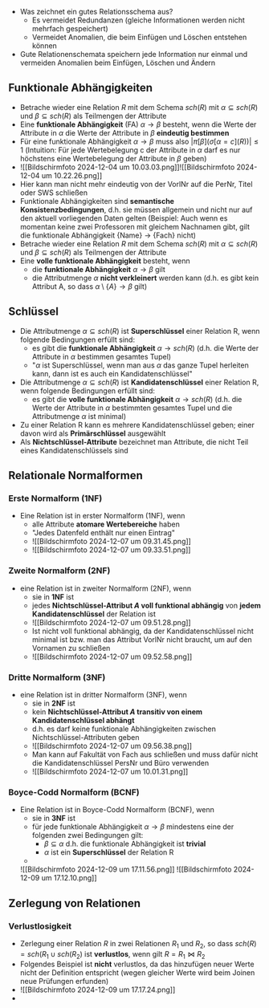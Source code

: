 - Was zeichnet ein gutes Relationsschema aus?
	- Es vermeidet Redundanzen (gleiche Informationen werden nicht mehrfach gespeichert)
	- Vermeidet Anomalien, die beim Einfügen und Löschen entstehen können
-  Gute Relationenschemata speichern jede Information nur einmal und vermeiden Anomalien beim Einfügen, Löschen und Ändern 

## Funktionale Abhängigkeiten
-  Betrache wieder eine Relation $R$ mit dem Schema $sch(R)$ mit $\alpha \subseteq sch(R)$ und $\beta \subseteq sch(R)$ als Teilmengen der Attribute
-  Eine **funktionale Abhängigkeit** (FA) $\alpha \rightarrow \beta$ besteht, wenn die Werte der Attribute in $\alpha$ die Werte der Attribute in $\beta$ **eindeutig bestimmen**
 - Für eine funktionale Abhängigkeit $\alpha \rightarrow \beta$ muss also $|\pi [\beta]( \sigma[\alpha = c](R))|\le 1$ (Intuition: Für jede Wertebelegung c der Attribute in $\alpha$ darf es nur höchstens eine Wertebelegung der Attribute in $\beta$ geben)
 - ![[Bildschirmfoto 2024-12-04 um 10.03.03.png]]![[Bildschirmfoto 2024-12-04 um 10.22.26.png]]
 - Hier kann man nicht mehr eindeutig von der VorlNr auf die PerNr, Titel oder SWS schließen 
 - Funktionale Abhängigkeiten sind **semantische Konsistenzbedingungen**, d.h. sie müssen allgemein und nicht nur auf den aktuell vorliegenden Daten gelten (Beispiel: Auch wenn es momentan keine zwei Professoren mit gleichem Nachnamen gibt, gilt die funktionale Abhängigkeit {Name} $\rightarrow$ {Fach} nicht)
-  Betrache wieder eine Relation $R$ mit dem Schema $sch(R)$ mit $\alpha \subseteq sch(R)$ und $\beta \subseteq sch(R)$ als Teilmengen der Attribute
- Eine **volle funktionale Abhängigkeit** besteht, wenn
	- die **funktionale Abhängigkeit** $\alpha \rightarrow \beta$ gilt
	- die Attributmenge $\alpha$ **nicht verkleinert** werden kann (d.h. es gibt kein Attribut A, so dass $\alpha \setminus \{A\} \rightarrow \beta$ gilt)

## Schlüssel
- Die Attributmenge $\alpha \subseteq sch(R)$ ist **Superschlüssel** einer Relation R, wenn folgende Bedingungen erfüllt sind:
	- es gibt die **funktionale Abhängigkeit** $\alpha \rightarrow sch(R)$ (d.h. die Werte der Attribute in $\alpha$ bestimmen gesamtes Tupel)
	- "$\alpha$ ist Superschlüssel, wenn man aus $\alpha$ das ganze Tupel herleiten kann, dann ist es auch ein Kandidatenschlüssel"
- Die Attributmenge $\alpha \subseteq sch(R)$ ist **Kandidatenschlüssel** einer Relation R, wenn folgende Bedingungen erfüllt sind:
	- es gibt die **volle funktionale Abhängigkeit** $\alpha \rightarrow sch(R)$ (d.h. die Werte der Attribute in $\alpha$ bestimmten gesamtes Tupel und die Attributmenge $\alpha$ ist minimal)
- Zu einer Relation R kann es mehrere Kandidatenschlüssel geben; einer davon wird als **Primärschlüssel** ausgewählt
- Als **Nichtschlüssel-Attribute** bezeichnet man Attribute, die nicht Teil eines Kandidatenschlüssels sind
## Relationale Normalformen 
### **Erste Normalform (1NF)**
- Eine Relation ist in erster Normalform (1NF), wenn
	- alle Attribute **atomare Wertebereiche** haben 
	- "Jedes Datenfeld enthält nur einen Eintrag"
	- ![[Bildschirmfoto 2024-12-07 um 09.31.45.png]]
	- ![[Bildschirmfoto 2024-12-07 um 09.33.51.png]]
### **Zweite Normalform (2NF)**
- eine Relation ist in zweiter Normalform (2NF), wenn
	- sie in **1NF** ist
	- jedes **Nichtschlüssel-Attribut $A$ voll funktional abhängig** von **jedem Kandidatenschlüssel** der Relation ist
	- ![[Bildschirmfoto 2024-12-07 um 09.51.28.png]]
	- Ist nicht voll funktional abhängig, da der Kandidatenschlüssel nicht minimal ist bzw. man das Attribut VorlNr nicht braucht, um auf den Vornamen zu schließen
	- ![[Bildschirmfoto 2024-12-07 um 09.52.58.png]]
### **Dritte Normalform (3NF)**
- eine Relation ist in dritter Normalform (3NF), wenn
	- sie in **2NF** ist
	- kein **Nichtschlüssel-Attribut $A$ transitiv von einem Kandidatenschlüssel abhängt**
	- d.h. es darf keine funktionale Abhängigkeiten zwischen Nichtschlüssel-Attributen geben 
	- ![[Bildschirmfoto 2024-12-07 um 09.56.38.png]]
	- Man kann auf Fakultät von Fach aus schließen und muss dafür nicht die Kandidatenschlüssel PersNr und Büro verwenden 
	- ![[Bildschirmfoto 2024-12-07 um 10.01.31.png]]
### Boyce-Codd Normalform (BCNF)
- Eine Relation ist in Boyce-Codd Normalform (BCNF), wenn
	- sie in **3NF** ist
	- für jede funktionale Abhängigkeit $\alpha \rightarrow \beta$ mindestens eine der folgenden zwei Bedingungen gilt:
		- $\beta \subseteq \alpha$ d.h. die funktionale Abhängigkeit ist **trivial**
		- $\alpha$ ist ein **Superschlüssel** der Relation R 
	- 
	![[Bildschirmfoto 2024-12-09 um 17.11.56.png]]
	![[Bildschirmfoto 2024-12-09 um 17.12.10.png]]

## Zerlegung von Relationen 
### Verlustlosigkeit
- Zerlegung einer Relation $R$ in zwei Relationen $R_{1}$ und $R_{2}$, so dass $sch(R) = sch(R_{1} \cup sch(R_{2})$ ist **verlustlos**, wenn gilt $R = R_{1} \bowtie R_{2}$
- Folgendes Beispiel ist **nicht** verlustlos, da das hinzufügen neuer Werte nicht der Definition entspricht (wegen gleicher Werte wird beim Joinen neue Prüfungen erfunden)
- ![[Bildschirmfoto 2024-12-09 um 17.17.24.png]]
- 